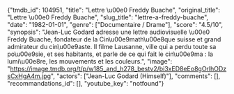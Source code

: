 {"tmdb_id": 104951, "title": "Lettre \u00e0 Freddy Buache", "original_title": "Lettre \u00e0 Freddy Buache", "slug_title": "lettre-a-freddy-buache", "date": "1982-01-01", "genre": ["Documentaire / Drame"], "score": "4.5/10", "synopsis": "Jean-Luc Godard adresse une lettre audiovisuelle \u00e0 Freddy Buache, fondateur de la Cin\u00e9math\u00e8que suisse et grand admirateur du cin\u00e9aste. Il filme Lausanne, ville qui a perdu toute sa po\u00e9sie, et ses habitants, et parle de ce qui fait le cin\u00e9ma : la lumi\u00e8re, les mouvements et les couleurs.", "image": "https://image.tmdb.org/t/p/w185_and_h278_bestv2/bi3xED8eEo8gOrlhODzsCxHgA4m.jpg", "actors": ["Jean-Luc Godard (Himself)"], "comments": [], "recommandations_id": [], "youtube_key": "notfound"}